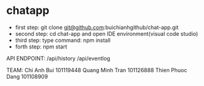 # chatapp
- first step: git clone git@github.com:buichianhgithub/chat-app.git
- second step: cd chat-app and open IDE environment(visual code studio)
- third step: type command: npm install
- forth step: npm start


API ENDPOINT: 
/api/history
/api/eventlog

TEAM:
Chi Anh Bui 101119448
Quang Minh Tran 101126888
Thien Phuoc Dang 101108909

